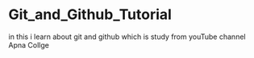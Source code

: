 # Git_and_Github_Tutorial
in this i learn about git and github which is study from youTube channel Apna Collge
